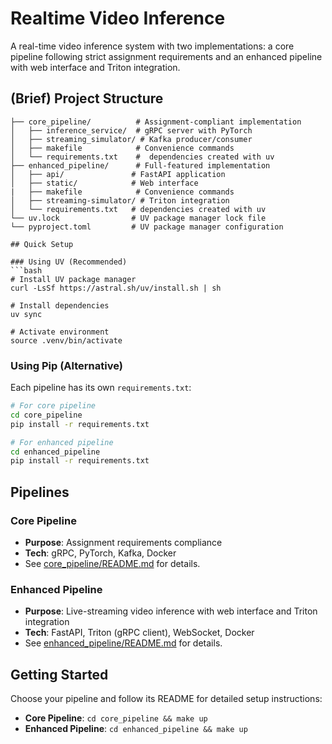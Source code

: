 # Realtime Video Inference

A real-time video inference system with two implementations: a core pipeline following strict assignment requirements and an enhanced pipeline with web interface and Triton integration.

## (Brief) Project Structure

```
├── core_pipeline/          # Assignment-compliant implementation
│   ├── inference_service/  # gRPC server with PyTorch
│   ├── streaming_simulator/ # Kafka producer/consumer
│   ├── makefile            # Convenience commands
│   └── requirements.txt    #  dependencies created with uv
├── enhanced_pipeline/      # Full-featured implementation  
│   ├── api/               # FastAPI application
│   ├── static/            # Web interface
|   ├── makefile            # Convenience commands
│   ├── streaming-simulator/ # Triton integration
│   └── requirements.txt   # dependencies created with uv
└── uv.lock                # UV package manager lock file
└── pyproject.toml         # UV package manager configuration

## Quick Setup

### Using UV (Recommended)
```bash
# Install UV package manager
curl -LsSf https://astral.sh/uv/install.sh | sh

# Install dependencies
uv sync

# Activate environment
source .venv/bin/activate
```

### Using Pip (Alternative)
Each pipeline has its own `requirements.txt`:
```bash
# For core pipeline
cd core_pipeline
pip install -r requirements.txt

# For enhanced pipeline  
cd enhanced_pipeline
pip install -r requirements.txt
```

## Pipelines

### Core Pipeline
- **Purpose**: Assignment requirements compliance
- **Tech**: gRPC, PyTorch, Kafka, Docker
- See [core_pipeline/README.md](core_pipeline/README.md) for details.

### Enhanced Pipeline  
- **Purpose**: Live-streaming video inference with web interface and Triton integration
- **Tech**: FastAPI, Triton (gRPC client), WebSocket, Docker
- See [enhanced_pipeline/README.md](enhanced_pipeline/README.md) for details.

## Getting Started

Choose your pipeline and follow its README for detailed setup instructions:

- **Core Pipeline**: `cd core_pipeline && make up`
- **Enhanced Pipeline**: `cd enhanced_pipeline && make up`
